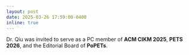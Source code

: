```yaml
---
layout: post
date: 2025-03-26 17:59:00-0400
inline: true
---
```


Dr. Qiu was invited to serve as a PC member of **ACM CIKM 2025**, **PETS 2026**, and the Editorial Board of **PoPETs**.
